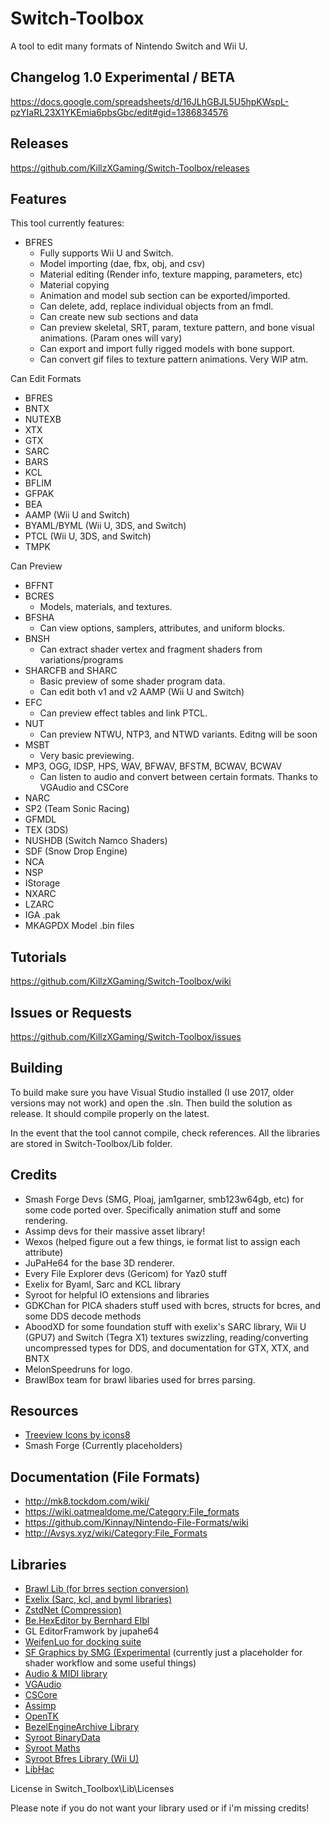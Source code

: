 # Switch-Toolbox
A tool to edit many formats of Nintendo Switch and Wii U. 

## Changelog 1.0 Experimental / BETA
https://docs.google.com/spreadsheets/d/16JLhGBJL5U5hpKWspL-pzYIaRL23X1YKEmia6pbsGbc/edit#gid=1386834576

## Releases
https://github.com/KillzXGaming/Switch-Toolbox/releases

## Features

This tool currently features:
- BFRES
   - Fully supports Wii U and Switch.
   - Model importing (dae, fbx, obj, and csv)
   - Material editing (Render info, texture mapping, parameters, etc)
   - Material copying
   - Animation and model sub section can be exported/imported.
   - Can delete, add, replace individual objects from an fmdl.
   - Can create new sub sections and data
   - Can preview skeletal, SRT, param, texture pattern, and bone visual animations. (Param ones will vary)
   - Can export and import fully rigged models with bone support.
   - Can convert gif files to texture pattern animations. Very WIP atm.
   
Can Edit Formats
- BFRES
- BNTX
- NUTEXB
- XTX
- GTX
- SARC
- BARS
- KCL
- BFLIM
- GFPAK
- BEA
- AAMP (Wii U and Switch)
- BYAML/BYML (Wii U, 3DS, and Switch)
- PTCL (Wii U, 3DS, and Switch)
- TMPK

Can Preview
- BFFNT
- BCRES
   - Models, materials, and textures.
- BFSHA
   - Can view options, samplers, attributes, and uniform blocks.
- BNSH
   - Can extract shader vertex and fragment shaders from variations/programs
- SHARCFB and SHARC
   - Basic preview of some shader program data.
   - Can edit both v1 and v2 AAMP (Wii U and Switch)
- EFC
   - Can preview effect tables and link PTCL.
- NUT
   - Can preview NTWU, NTP3, and NTWD variants. Editng will be soon
- MSBT
   - Very basic previewing.
- MP3, OGG, IDSP, HPS, WAV, BFWAV, BFSTM, BCWAV, BCWAV
  - Can listen to audio and convert between certain formats. Thanks to VGAudio and CSCore
- NARC
- SP2 (Team Sonic Racing)
- GFMDL
- TEX (3DS)
- NUSHDB (Switch Namco Shaders)
- SDF (Snow Drop Engine)
- NCA
- NSP
- IStorage
- NXARC
- LZARC
- IGA .pak
- MKAGPDX Model .bin files

## Tutorials
https://github.com/KillzXGaming/Switch-Toolbox/wiki
   
## Issues or Requests
https://github.com/KillzXGaming/Switch-Toolbox/issues
   
## Building
To build make sure you have Visual Studio installed (I use 2017, older versions may not work) and open the .sln. Then build the solution as release. It should compile properly on the latest.

In the event that the tool cannot compile, check references. All the libraries are stored in Switch-Toolbox/Lib folder. 

## Credits

- Smash Forge Devs (SMG, Ploaj,  jam1garner, smb123w64gb, etc) for some code ported over. Specifically animation stuff and some rendering.
- Assimp devs for their massive asset library!
- Wexos (helped figure out a few things, ie format list to assign each attribute)
- JuPaHe64 for the base 3D renderer.
- Every File Explorer devs (Gericom) for Yaz0 stuff
- Exelix for Byaml, Sarc and KCL library
- Syroot for helpful IO extensions and libraries
- GDKChan for PICA shaders stuff used with bcres, structs for bcres, and some DDS decode methods
- AboodXD for some foundation stuff with exelix's SARC library, Wii U (GPU7) and Switch (Tegra X1) textures swizzling, reading/converting uncompressed types for DDS, and documentation for GTX, XTX, and BNTX
- MelonSpeedruns for logo.
- BrawlBox team for brawl libaries used for brres parsing.

##  Resources
- [Treeview Icons by icons8](https://icons8.com/)
- Smash Forge (Currently placeholders)

## Documentation (File Formats)
- http://mk8.tockdom.com/wiki/
- https://wiki.oatmealdome.me/Category:File_formats
- https://github.com/Kinnay/Nintendo-File-Formats/wiki
- http://Avsys.xyz/wiki/Category:File_Formats

## Libraries
- [Brawl Lib (for brres section conversion)](https://github.com/libertyernie/brawltools)
- [Exelix (Sarc, kcl, and byml libraries)](https://github.com/exelix11/EditorCore/tree/master/FileFormatPlugins)
- [ZstdNet (Compression)](https://github.com/skbkontur/ZstdNet)
- [Be.HexEditor by Bernhard Elbl](https://sourceforge.net/projects/hexbox/)
- GL EditorFramwork by jupahe64
- [WeifenLuo for docking suite](http://dockpanelsuite.com/)
- [SF Graphics by SMG (Experimental](https://github.com/ScanMountGoat/SFGraphics) (currently just a placeholder for shader workflow and some useful things)
- [Audio & MIDI library](https://github.com/naudio/NAudio)
- [VGAudio](https://github.com/Thealexbarney/VGAudio)
- [CSCore](https://github.com/filoe/cscore)
- [Assimp](https://bitbucket.org/Starnick/assimpnet/src/master/)
- [OpenTK](https://github.com/opentk/opentk)
- [BezelEngineArchive Library](https://github.com/KillzXGaming/BEA-Library-Editor)
- [Syroot BinaryData](https://gitlab.com/Syroot/BinaryData)
- [Syroot Maths](https://gitlab.com/Syroot/Maths)
- [Syroot Bfres Library (Wii U)](https://gitlab.com/Syroot/NintenTools.Bfres)
- [LibHac](https://github.com/Thealexbarney/LibHac)

License
 in Switch_Toolbox\Lib\Licenses
 
 Please note if you do not want your library used or if i'm missing credits! 
